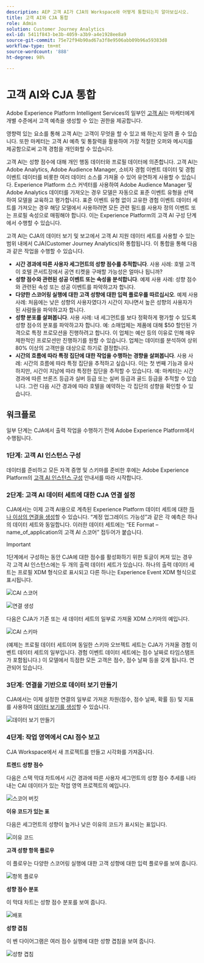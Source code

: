 ```yaml
---
description: AEP 고객 AI가 CJA의 Workspace와 어떻게 통합되는지 알아보십시오.
title: 고객 AI와 CJA 통합
role: Admin
solution: Customer Journey Analytics
exl-id: 5411f843-be3b-4059-a3b9-a4e1928ee8a9
source-git-commit: 75e72f94b90ad67a3f8e9506abb09b96a59383d8
workflow-type: tm+mt
source-wordcount: '888'
ht-degree: 98%

---
```


# 고객 AI와 CJA 통합

Adobe Experience Platform Intelligent Services의 일부인 [고객 AI](https://experienceleague.adobe.com/docs/experience-platform/intelligent-services/customer-ai/overview.html?lang=ko-KR)는 마케터에게 개별 수준에서 고객 예측을 생성할 수 있는 권한을 제공합니다.

영향력 있는 요소를 통해 고객 AI는 고객이 무엇을 할 수 있고 왜 하는지 알려 줄 수 있습니다. 또한 마케터는 고객 AI 예측 및 통찰력을 활용하여 가장 적절한 오퍼와 메시지를 제공함으로써 고객 경험을 개인화할 수 있습니다.

고객 AI는 성향 점수에 대해 개인 행동 데이터와 프로필 데이터에 의존합니다. 고객 AI는 Adobe Analytics, Adobe Audience Manager, 소비자 경험 이벤트 데이터 및 경험 이벤트 데이터를 비롯한 여러 데이터 소스를 가져올 수 있어 유연하게 사용할 수 있습니다. Experience Platform 소스 커넥터를 사용하여 Adobe Audience Manager 및 Adobe Analytics 데이터를 가져오는 경우 모델은 자동으로 표준 이벤트 유형을 선택하여 모델을 교육하고 평가합니다. 표준 이벤트 유형 없이 고유한 경험 이벤트 데이터 세트를 가져오는 경우 해당 모델에서 사용하려면 모든 관련 필드를 사용자 정의 이벤트 또는 프로필 속성으로 매핑해야 합니다. 이는 Experience Platform의 고객 AI 구성 단계에서 수행할 수 있습니다. &#x200B;

고객 AI는 CJA의 데이터 보기 및 보고에서 고객 AI 지원 데이터 세트를 사용할 수 있는 범위 내에서 CJA(Customer Journey Analytics)와 통합됩니다. 이 통합을 통해 다음과 같은 작업을 수행할 수 있습니다.

* **시간 경과에 따른 사용자 세그먼트의 성향 점수를 추적합니다**. 사용 사례: 호텔 고객이 호텔 콘서트장에서 공연 티켓을 구매할 가능성은 얼마나 됩니까?
* **성향 점수와 관련된 성공 이벤트 또는 속성을 분석합니다**. &#x200B;예제 사용 사례: 성향 점수와 관련된 속성 또는 성공 이벤트를 파악하고자 합니다.
* **다양한 스코어링 실행에 대한 고객 성향에 대한 입력 플로우를 따르십시오**. 예제 사용 사례: 처음에는 낮은 성향의 사용자였다가 시간이 지나면서 높은 성향의 사용자가 된 사람들을 파악하고자 합니다.&#x200B;
* **성향 분포를 살펴봅니다**. 사용 사례: 내 세그먼트를 보다 정확하게 평가할 수 있도록 성향 점수의 분포를 파악하고자 합니다. &#x200B;예: 소매업체는 제품에 대해 $50 할인된 가격으로 특정 프로모션을 진행하려고 합니다. 이 업체는 예산 등의 이유로 인해 매우 제한적인 프로모션만 진행하기를 원할 수 있습니다. 업체는 데이터를 분석하여 상위 80% 이상의 고객만을 대상으로 하기로 결정합니다.
* **시간의 흐름에 따라 특정 집단에 대한 작업을 수행하는 경향을 살펴봅니다**. 사용 사례: 시간의 흐름에 따라 특정 집단을 추적하고 싶습니다. 이는 첫 번째 기능과 유사하지만, 시간이 지남에 따라 특정한 집단을 추적할 수 있습니다.&#x200B; 예: 마케터는 시간 경과에 따른 브론즈 등급과 실버 등급 또는 실버 등급과 골드 등급을 추적할 수 있습니다. 그런 다음 시간 경과에 따라 호텔을 예약하는 각 집단의 성향을 확인할 수 있습니다. &#x200B;

## 워크플로

일부 단계는 CJA에서 출력 작업을 수행하기 전에 Adobe Experience Platform에서 수행됩니다.

### 1단계: 고객 AI 인스턴스 구성

데이터를 준비하고 모든 자격 증명 및 스키마를 준비한 후에는 Adobe Experience Platform의 [고객 AI 인스턴스 구성](https://experienceleague.adobe.com/docs/experience-platform/intelligent-services/customer-ai/user-guide/configure.html?lang=ko-KR) 안내서를 따라 시작합니다.

### 2단계: 고객 AI 데이터 세트에 대한 CJA 연결 설정

CJA에서는 이제 고객 AI용으로 계측된 Experience Platform 데이터 세트에 대한 [하나 이상의 연결을 생성](/help/connections/create-connection.md)할 수 있습니다. “계정 업그레이드 가능성”과 같은 각 예측은 하나의 데이터 세트와 동일합니다. 이러한 데이터 세트에는 “EE Format – name_of_application의 고객 AI 스코어” 접두어가 붙습니다.

>[!IMPORTANT]
>
>1단계에서 구성하는 동안 CJA에 대한 점수를 활성화하기 위한 토글이 켜져 있는 경우 각 고객 AI 인스턴스에는 두 개의 출력 데이터 세트가 있습니다. 하나의 출력 데이터 세트는 프로필 XDM 형식으로 표시되고 다른 하나는 Experience Event XDM 형식으로 표시됩니다.

![CAI 스코어](assets/cai-scores.png)

![연결 생성](assets/create-conn.png)

다음은 CJA가 기존 또는 새 데이터 세트의 일부로 가져올 XDM 스키마의 예입니다.

![CAI 스키마](assets/cai-schema.png)

(예제는 프로필 데이터 세트이며 동일한 스키마 오브젝트 세트는 CJA가 가져올 경험 이벤트 데이터 세트의 일부입니다. 경험 이벤트 데이터 세트에는 점수 날짜로 타임스탬프가 포함됩니다.) 이 모델에서 득점한 모든 고객은 점수, 점수 날짜 등을 갖게 됩니다. 연관되어 있습니다.

### 3단계: 연결을 기반으로 데이터 보기 만들기

CJA에서는 이제 설정한 연결의 일부로 가져온 차원(점수, 점수 날짜, 확률 등) 및 지표를 사용하여 [데이터 보기를 생성](/help/data-views/create-dataview.md)할 수 있습니다.

![데이터 보기 만들기](assets/create-dataview.png)

### 4단계: 작업 영역에서 CAI 점수 보고

CJA Workspace에서 새 프로젝트를 만들고 시각화를 가져옵니다.

**트렌드 성향 점수**

다음은 스택 막대 차트에서 시간 경과에 따른 사용자 세그먼트의 성향 점수 추세를 나타내는 CAI 데이터가 있는 작업 영역 프로젝트의 예입니다.

![스코어 버킷](assets/workspace-scores.png)

**이유 코드가 있는 표**

다음은 세그먼트의 성향이 높거나 낮은 이유의 코드가 표시되는 표입니다.

![이유 코드](assets/reason-codes.png)

**고객 성향 항목 플로우**

이 플로우는 다양한 스코어링 실행에 대한 고객 성향에 대한 입력 플로우를 보여 줍니다.

![항목 플로우](assets/flow.png)

**성향 점수 분포**

이 막대 차트는 성향 점수 분포를 보여 줍니다.

![배포](assets/distribution.png)

**성향 겹침**

이 벤 다이어그램은 여러 점수 실행에 대한 성향 겹침을 보여 줍니다.

![성향 겹침](assets/venn.png)
